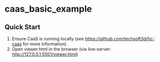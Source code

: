 # caas_basic_example
## Quick Start
1. Ensure CaaS is running locally (see https://github.com/techsoft3d/hc-caas for more information).  
2. Open viewer.html in the browser (via live-server: http://127.0.0.1:5501/viewer.html)
